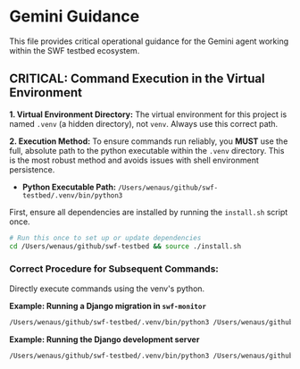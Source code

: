 # Gemini Guidance

This file provides critical operational guidance for the Gemini agent working within the SWF testbed ecosystem.

## **CRITICAL: Command Execution in the Virtual Environment**

**1. Virtual Environment Directory:**
The virtual environment for this project is named `.venv` (a hidden directory), not `venv`. Always use this correct path.

**2. Execution Method:**
To ensure commands run reliably, you **MUST** use the full, absolute path to the python executable within the `.venv` directory. This is the most robust method and avoids issues with shell environment persistence.

   - **Python Executable Path:** `/Users/wenaus/github/swf-testbed/.venv/bin/python3`

First, ensure all dependencies are installed by running the `install.sh` script once.
```bash
# Run this once to set up or update dependencies
cd /Users/wenaus/github/swf-testbed && source ./install.sh
```

### Correct Procedure for Subsequent Commands:

Directly execute commands using the venv's python.

**Example: Running a Django migration in `swf-monitor`**
```bash
/Users/wenaus/github/swf-testbed/.venv/bin/python3 /Users/wenaus/github/swf-monitor/src/manage.py migrate
```

**Example: Running the Django development server**
```bash
/Users/wenaus/github/swf-testbed/.venv/bin/python3 /Users/wenaus/github/swf-monitor/src/manage.py runserver 8001 &
```
